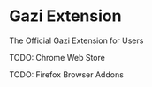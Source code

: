 # Gazi Extension

The Official Gazi Extension for Users

TODO: Chrome Web Store

TODO: Firefox Browser Addons
